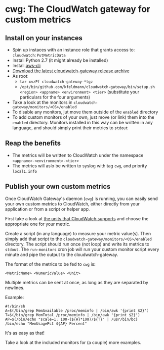 cwg: The CloudWatch gateway for custom metrics
============================

## Install on your instances

- Spin up instaces with an instance role that grants
  access to: `cloudwatch:PutMetricData`
- Install Python 2.7 (it might already be installed)
- Install [aws-cli](https://aws.amazon.com/cli/)
- [Download the latest cloudwatch-gateway release
  archive](https://github.com/kfeldmann/cloudwatch-gateway/releases)
- As root:
  - `tar xvzPf cloudwatch-gateway-*tgz`
  - ```/opt/bin/github.com/kfeldmann/cloudwatch-gateway/bin/setup.sh <region> <appname> <environment> <tier>```
    (substitute your particulars for the four arguments)
- Take a look at the monitors in
  `cloudwatch-gateway/monitors/<OS>/enabled`
- To disable any monitors, jut move them outside
  of the `enabled` directory
- To add custom monitors of your own, just move (or link) them
  into the `enabled` directory. Monitors installed in this way
  can be written in any language, and should simply print their
  metrics to `stdout`

## Reap the benefits

- The metrics will be written to CloudWatch under the
  namespace `<appname>-<environment>-<tier>`
- The metrics will aslo be written to syslog with tag `cwg`,
  and priority `local1.info`

## Publish your own custom metrics

Once CloudWatch Gateway's daemon (`cwg`) is running, you can easily
send your own custom metrics to CloudWatch, either directly
from your application or from a script or helper app.

First take a look at
[the units that CloudWatch supports](https://docs.aws.amazon.com/AmazonCloudWatch/latest/monitoring/cloudwatch_concepts.html#Unit)
and choose the appropriate one for your metric.

Create a script (in any language) to measure your metric value(s). Then
simply add that script to the `cloudwatch-gateway/monitors/<OS>/enabled`
directory. The script should run once (not loop) and write its metrics to
`stdout`. The `run-monitors` cron job will run your custom monitor
script every minute and pipe the output to the cloudwatch-gateway.

The format of the metrics to be fed to `cwg` is:
```
<MetricName> <NumericValue> <Unit>
```
Multiple metrics can be sent at once, as long as they are separated by newlines.

Example:
```
#!/bin/sh
A=$(/bin/grep MemAvailable /proc/meminfo | /bin/awk '{print $2}')
T=$(/bin/grep MemTotal /proc/meminfo | /bin/awk '{print $2}')
AP=$(/bin/echo "scale=1; 100-(${A}*100)/${T}" | /usr/bin/bc)
/bin/echo "MemUsagePct ${AP} Percent"
```
It's as easy as that!

Take a look at the included monitors for (a couple) more examples.
